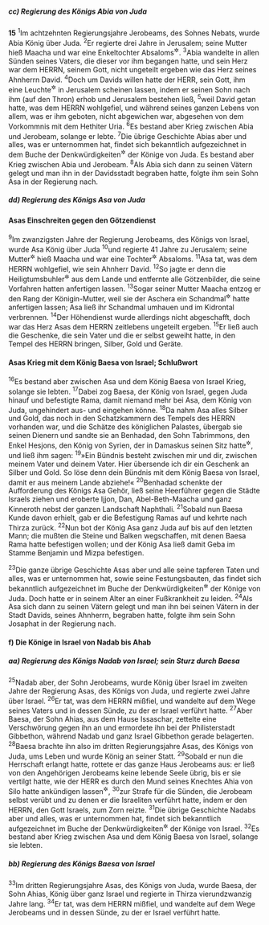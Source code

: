 ##### cc) Regierung des Königs Abia von Juda

__15__
<sup>1</sup>Im achtzehnten Regierungsjahre Jerobeams, des Sohnes Nebats, wurde Abia König über Juda.
<sup>2</sup>Er regierte drei Jahre in Jerusalem; seine Mutter hieß Maacha und war eine Enkeltochter Absaloms<sup title="oder: eine Tochter Uriels von Gibea; vgl. 2.Chr 13,2">&#x2732;</sup>.
<sup>3</sup>Abia wandelte in allen Sünden seines Vaters, die dieser vor ihm begangen hatte, und sein Herz war dem HERRN, seinem Gott, nicht ungeteilt ergeben wie das Herz seines Ahnherrn David.
<sup>4</sup>Doch um Davids willen hatte der HERR, sein Gott, ihm eine Leuchte<sup title="vgl. 11,36">&#x2732;</sup> in Jerusalem scheinen lassen, indem er seinen Sohn nach ihm (auf den Thron) erhob und Jerusalem bestehen ließ,
<sup>5</sup>weil David getan hatte, was dem HERRN wohlgefiel, und während seines ganzen Lebens von allem, was er ihm geboten, nicht abgewichen war, abgesehen von dem Vorkommnis mit dem Hethiter Uria.
<sup>6</sup>Es bestand aber Krieg zwischen Abia und Jerobeam, solange er lebte.
<sup>7</sup>Die übrige Geschichte Abias aber und alles, was er unternommen hat, findet sich bekanntlich aufgezeichnet in dem Buche der Denkwürdigkeiten<sup title="oder: Chronik">&#x2732;</sup> der Könige von Juda. Es bestand aber Krieg zwischen Abia und Jerobeam.
<sup>8</sup>Als Abia sich dann zu seinen Vätern gelegt und man ihn in der Davidsstadt begraben hatte, folgte ihm sein Sohn Asa in der Regierung nach.

##### dd) Regierung des Königs Asa von Juda

#### Asas Einschreiten gegen den Götzendienst

<sup>9</sup>Im zwanzigsten Jahre der Regierung Jerobeams, des Königs von Israel, wurde Asa König über Juda
<sup>10</sup>und regierte 41 Jahre zu Jerusalem; seine Mutter<sup title="= Großmutter; vgl. 15,2">&#x2732;</sup> hieß Maacha und war eine Tochter<sup title="= Enkeltochter">&#x2732;</sup> Absaloms.
<sup>11</sup>Asa tat, was dem HERRN wohlgefiel, wie sein Ahnherr David.
<sup>12</sup>So jagte er denn die Heiligtumsbuhler<sup title="oder: geweihten Buhler">&#x2732;</sup> aus dem Lande und entfernte alle Götzenbilder, die seine Vorfahren hatten anfertigen lassen.
<sup>13</sup>Sogar seiner Mutter Maacha entzog er den Rang der Königin-Mutter, weil sie der Aschera ein Schandmal<sup title="oder: Götzenbild">&#x2732;</sup> hatte anfertigen lassen; Asa ließ ihr Schandmal umhauen und im Kidrontal verbrennen.
<sup>14</sup>Der Höhendienst wurde allerdings nicht abgeschafft, doch war das Herz Asas dem HERRN zeitlebens ungeteilt ergeben.
<sup>15</sup>Er ließ auch die Geschenke, die sein Vater und die er selbst geweiht hatte, in den Tempel des HERRN bringen, Silber, Gold und Geräte.

#### Asas Krieg mit dem König Baesa von Israel; Schlußwort

<sup>16</sup>Es bestand aber zwischen Asa und dem König Baesa von Israel Krieg, solange sie lebten.
<sup>17</sup>Dabei zog Baesa, der König von Israel, gegen Juda hinauf und befestigte Rama, damit niemand mehr bei Asa, dem König von Juda, ungehindert aus- und eingehen könne.
<sup>18</sup>Da nahm Asa alles Silber und Gold, das noch in den Schatzkammern des Tempels des HERRN vorhanden war, und die Schätze des königlichen Palastes, übergab sie seinen Dienern und sandte sie an Benhadad, den Sohn Tabrimmons, den Enkel Hesjons, den König von Syrien, der in Damaskus seinen Sitz hatte<sup title="= residierte">&#x2732;</sup>, und ließ ihm sagen:
<sup>19</sup>»Ein Bündnis besteht zwischen mir und dir, zwischen meinem Vater und deinem Vater. Hier übersende ich dir ein Geschenk an Silber und Gold. So löse denn dein Bündnis mit dem König Baesa von Israel, damit er aus meinem Lande abziehe!«
<sup>20</sup>Benhadad schenkte der Aufforderung des Königs Asa Gehör, ließ seine Heerführer gegen die Städte Israels ziehen und eroberte Ijjon, Dan, Abel-Beth-Maacha und ganz Kinneroth nebst der ganzen Landschaft Naphthali.
<sup>21</sup>Sobald nun Baesa Kunde davon erhielt, gab er die Befestigung Ramas auf und kehrte nach Thirza zurück.
<sup>22</sup>Nun bot der König Asa ganz Juda auf bis auf den letzten Mann; die mußten die Steine und Balken wegschaffen, mit denen Baesa Rama hatte befestigen wollen; und der König Asa ließ damit Geba im Stamme Benjamin und Mizpa befestigen.

<sup>23</sup>Die ganze übrige Geschichte Asas aber und alle seine tapferen Taten und alles, was er unternommen hat, sowie seine Festungsbauten, das findet sich bekanntlich aufgezeichnet im Buche der Denkwürdigkeiten<sup title="oder: Chronik">&#x2732;</sup> der Könige von Juda. Doch hatte er in seinem Alter an einer Fußkrankheit zu leiden.
<sup>24</sup>Als Asa sich dann zu seinen Vätern gelegt und man ihn bei seinen Vätern in der Stadt Davids, seines Ahnherrn, begraben hatte, folgte ihm sein Sohn Josaphat in der Regierung nach.

#### f) Die Könige in Israel von Nadab bis Ahab

##### aa) Regierung des Königs Nadab von Israel; sein Sturz durch Baesa

<sup>25</sup>Nadab aber, der Sohn Jerobeams, wurde König über Israel im zweiten Jahre der Regierung Asas, des Königs von Juda, und regierte zwei Jahre über Israel.
<sup>26</sup>Er tat, was dem HERRN mißfiel, und wandelte auf dem Wege seines Vaters und in dessen Sünde, zu der er Israel verführt hatte.
<sup>27</sup>Aber Baesa, der Sohn Ahias, aus dem Hause Issaschar, zettelte eine Verschwörung gegen ihn an und ermordete ihn bei der Philisterstadt Gibbethon, während Nadab und ganz Israel Gibbethon gerade belagerten.
<sup>28</sup>Baesa brachte ihn also im dritten Regierungsjahre Asas, des Königs von Juda, ums Leben und wurde König an seiner Statt.
<sup>29</sup>Sobald er nun die Herrschaft erlangt hatte, rottete er das ganze Haus Jerobeams aus: er ließ von den Angehörigen Jerobeams keine lebende Seele übrig, bis er sie vertilgt hatte, wie der HERR es durch den Mund seines Knechtes Ahia von Silo hatte ankündigen lassen<sup title="vgl. 14,14">&#x2732;</sup>,
<sup>30</sup>zur Strafe für die Sünden, die Jerobeam selbst verübt und zu denen er die Israeliten verführt hatte, indem er den HERRN, den Gott Israels, zum Zorn reizte.
<sup>31</sup>Die übrige Geschichte Nadabs aber und alles, was er unternommen hat, findet sich bekanntlich aufgezeichnet im Buche der Denkwürdigkeiten<sup title="oder: Chronik">&#x2732;</sup> der Könige von Israel.
<sup>32</sup>Es bestand aber Krieg zwischen Asa und dem König Baesa von Israel, solange sie lebten.

##### bb) Regierung des Königs Baesa von Israel

<sup>33</sup>Im dritten Regierungsjahre Asas, des Königs von Juda, wurde Baesa, der Sohn Ahias, König über ganz Israel und regierte in Thirza vierundzwanzig Jahre lang.
<sup>34</sup>Er tat, was dem HERRN mißfiel, und wandelte auf dem Wege Jerobeams und in dessen Sünde, zu der er Israel verführt hatte.
